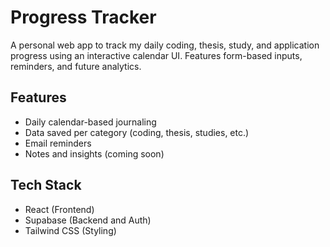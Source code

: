 
# Progress Tracker

A personal web app to track my daily coding, thesis, study, and application progress using an interactive calendar UI. Features form-based inputs, reminders, and future analytics.

## Features

- Daily calendar-based journaling
- Data saved per category (coding, thesis, studies, etc.)
- Email reminders
- Notes and insights (coming soon)

## Tech Stack

- React (Frontend)
- Supabase (Backend and Auth)
- Tailwind CSS (Styling)

